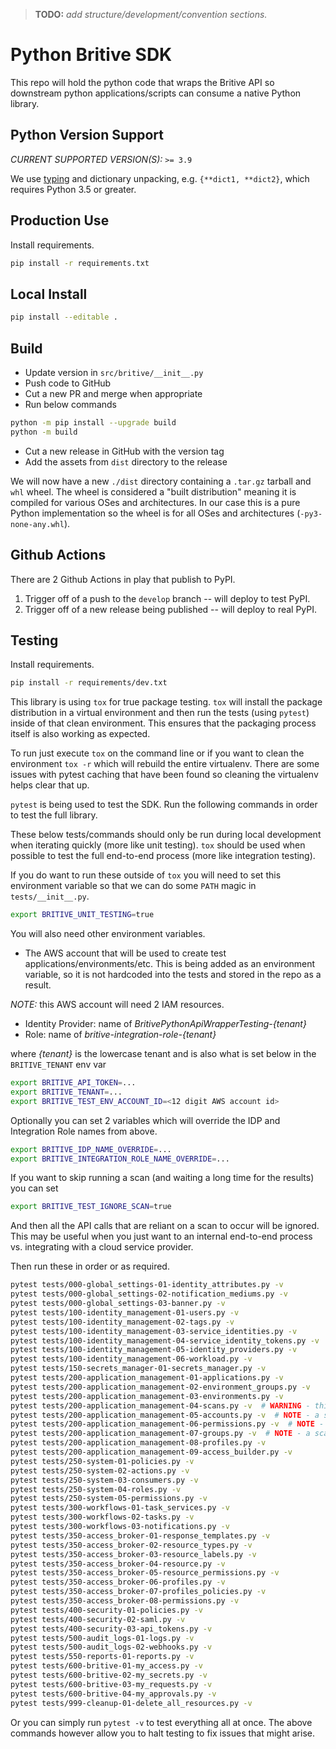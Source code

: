 > __TODO:__ _add structure/development/convention sections._

# Python Britive SDK

This repo will hold the python code that wraps the Britive API so downstream python applications/scripts
can consume a native Python library.

## Python Version Support

_CURRENT SUPPORTED VERSION(S):_ `>= 3.9`

We use [typing](https://docs.python.org/3/library/typing.html) and dictionary unpacking, e.g. `{**dict1, **dict2}`,
which requires Python 3.5 or greater.

## Production Use

Install requirements.

```sh
pip install -r requirements.txt
```

## Local Install

```sh
pip install --editable .
```

## Build

* Update version in `src/britive/__init__.py`
* Push code to GitHub
* Cut a new PR and merge when appropriate
* Run below commands

```sh
python -m pip install --upgrade build
python -m build
```

* Cut a new release in GitHub with the version tag
* Add the assets from `dist` directory to the release

We will now have a new `./dist` directory containing a `.tar.gz` tarball and `whl` wheel. The wheel is considered a
"built distribution" meaning it is compiled for various OSes and architectures. In our case this is a pure Python
implementation so the wheel is for all OSes and architectures (`-py3-none-any.whl`).

## Github Actions

There are 2 Github Actions in play that publish to PyPI.

1. Trigger off of a push to the `develop` branch -- will deploy to test PyPI.
2. Trigger off of a new release being published -- will deploy to real PyPI.

## Testing

Install requirements.

```sh
pip install -r requirements/dev.txt
```

This library is using `tox` for true package testing. `tox` will install the package distribution in a virtual
environment and then run the tests (using `pytest`) inside of that clean environment. This ensures that the packaging
process itself is also working as expected.

To run just execute `tox` on the command line or if you want to clean the environment `tox -r` which will rebuild the
entire virtualenv. There are some issues with pytest caching that have been found so cleaning the virtualenv helps clear
that up.

`pytest` is being used to test the SDK. Run the following commands in order to test the full library.

These below tests/commands should only be run during local development when iterating quickly (more like unit testing).
`tox` should be used when possible to test the full end-to-end process (more like integration testing).

If you do want to run these outside of `tox` you will need to set this environment variable so that we can do some
`PATH` magic in `tests/__init__.py`.

```sh
export BRITIVE_UNIT_TESTING=true
```

You will also need other environment variables.

* The AWS account that will be used to create test applications/environments/etc. This is being added as an environment
variable, so it is not hardcoded into the tests and stored in the repo as a result.

_NOTE:_ this AWS account will need 2 IAM resources.

* Identity Provider: name of _BritivePythonApiWrapperTesting-\{tenant\}_
* Role: name of _britive-integration-role-\{tenant\}_

where _\{tenant\}_ is the lowercase tenant and is also what is set below in the `BRITIVE_TENANT` env var

```sh
export BRITIVE_API_TOKEN=...
export BRITIVE_TENANT=...
export BRITIVE_TEST_ENV_ACCOUNT_ID=<12 digit AWS account id>
```

Optionally you can set 2 variables which will override the IDP and Integration Role names from above.

```sh
export BRITIVE_IDP_NAME_OVERRIDE=...
export BRITIVE_INTEGRATION_ROLE_NAME_OVERRIDE=...
```

If you want to skip running a scan (and waiting a long time for the results) you can set

```sh
export BRITIVE_TEST_IGNORE_SCAN=true
```

And then all the API calls that are reliant on a scan to occur will be ignored. This may be useful when you just want
to an internal end-to-end process vs. integrating with a cloud service provider.

Then run these in order or as required.

```sh
pytest tests/000-global_settings-01-identity_attributes.py -v
pytest tests/000-global_settings-02-notification_mediums.py -v
pytest tests/000-global_settings-03-banner.py -v
pytest tests/100-identity_management-01-users.py -v
pytest tests/100-identity_management-02-tags.py -v
pytest tests/100-identity_management-03-service_identities.py -v
pytest tests/100-identity_management-04-service_identity_tokens.py -v
pytest tests/100-identity_management-05-identity_providers.py -v
pytest tests/100-identity_management-06-workload.py -v
pytest tests/150-secrets_manager-01-secrets_manager.py -v
pytest tests/200-application_management-01-applications.py -v
pytest tests/200-application_management-02-environment_groups.py -v
pytest tests/200-application_management-03-environments.py -v
pytest tests/200-application_management-04-scans.py -v  # WARNING - this one will take a while since it initiates a real scan
pytest tests/200-application_management-05-accounts.py -v  # NOTE - a scan must first be completed
pytest tests/200-application_management-06-permissions.py -v  # NOTE - a scan must first be completed
pytest tests/200-application_management-07-groups.py -v  # NOTE - a scan must first be completed
pytest tests/200-application_management-08-profiles.py -v
pytest tests/200-application_management-09-access_builder.py -v
pytest tests/250-system-01-policies.py -v
pytest tests/250-system-02-actions.py -v
pytest tests/250-system-03-consumers.py -v
pytest tests/250-system-04-roles.py -v
pytest tests/250-system-05-permissions.py -v
pytest tests/300-workflows-01-task_services.py -v
pytest tests/300-workflows-02-tasks.py -v
pytest tests/300-workflows-03-notifications.py -v
pytest tests/350-access_broker-01-response_templates.py -v
pytest tests/350-access_broker-02-resource_types.py -v
pytest tests/350-access_broker-03-resource_labels.py -v
pytest tests/350-access_broker-04-resource.py -v
pytest tests/350-access_broker-05-resource_permissions.py -v
pytest tests/350-access_broker-06-profiles.py -v
pytest tests/350-access_broker-07-profiles_policies.py -v
pytest tests/350-access_broker-08-permissions.py -v
pytest tests/400-security-01-policies.py -v
pytest tests/400-security-02-saml.py -v
pytest tests/400-security-03-api_tokens.py -v
pytest tests/500-audit_logs-01-logs.py -v
pytest tests/500-audit_logs-02-webhooks.py -v
pytest tests/550-reports-01-reports.py -v
pytest tests/600-britive-01-my_access.py -v
pytest tests/600-britive-02-my_secrets.py -v
pytest tests/600-britive-03-my_requests.py -v
pytest tests/600-britive-04-my_approvals.py -v
pytest tests/999-cleanup-01-delete_all_resources.py -v
```

Or you can simply run `pytest -v` to test everything all at once. The above commands however allow you to halt testing
to fix issues that might arise.
